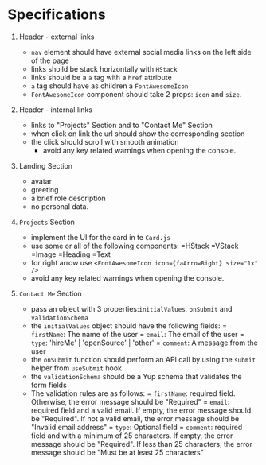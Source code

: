 # Specifications

1. Header - external links
    - `nav` element should have external social media links  on the left side of the page
    - links shoild be stack horizontally with `HStack`
    - links should be a `a` tag with a `href` attribute
    - `a` tag should have as children a `FontAwesomeIcon`
    - `FontAwesomeIcon` component should take 2 props: `icon` and `size`.

2. Header - internal links
    - links to "Projects" Section and to "Contact Me" Section
    - when click on link the url should show the corresponding section
    - the click should scroll with smooth animation
      - avoid any key related warnings when opening the console.

3. Landing Section
    - avatar
    - greeting
    - a brief role description
    - no personal data.

4. `Projects` Section
    - implement the UI for the card in te `Card.js`
    - use some or all of the following components:
        =HStack
        =VStack
        =Image
        =Heading
        =Text
    - for right arrow use `<FontAwesomeIcon icon={faArrowRight} size="1x" />`
    - avoid any key related warnings when opening the console.

5. `Contact Me` Section
    - pass an object with 3 properties:`initialValues`, `onSubmit` and `validationSchema`
    - the `initialValues` object should have the following fields:
        = `firstName`: The name of the user
        = `email`: The email of the user
        = `type`: 'hireMe' | 'openSource' | 'other'
        = `comment`: A message from the user
    - the `onSubmit` function should perform an API call by using the `submit` helper from `useSubmit` hook
    - the `validationSchema` should be a Yup schema that validates the form fields
    - The validation rules are as follows:
        = `firstName`: required field. Otherwise, the error message should be "Required"
        = `email`: required field and a valid email. If empty, the error message should be "Required". If not a valid email, the error message should be "Invalid email address"
        = `type`: Optional field
        = `comment`: required field and with a minimum of 25 characters. If empty, the error message should be "Required". If less than 25 characters, the error message should be "Must be at least 25 characters"
